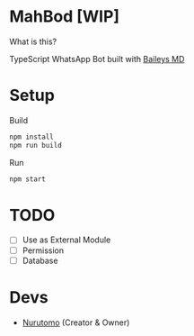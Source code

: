 # MahBod [WIP]

What is this?

TypeScript WhatsApp Bot built with [Baileys MD](https://github.com/adiwajshing/Baileys)

# Setup

Build
```sh
npm install
npm run build
```

Run
```sh
npm start
```

# TODO

- [ ] Use as External Module
- [ ] Permission
- [ ] Database

# Devs

- [Nurutomo](https://github.com/Nurutomo) (Creator & Owner)